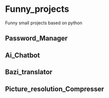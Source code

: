 # Funny_projects

Funny small projects based on python

## Password_Manager


## Ai_Chatbot

## Bazi_translator

## Picture_resolution_Compresser

